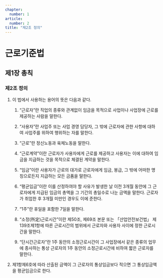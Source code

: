 ```yaml
---
chapter:
  number: 1
article:
  number: 2
title: "제2조 정의"
---
```

# 근로기준법

## 제1장 총칙

### 제2조 정의

1. 이 법에서 사용하는 용어의 뜻은 다음과 같다.

    1. “근로자”란 직업의 종류와 관계없이 임금을 목적으로 사업이나 사업장에 근로를 제공하는 사람을 말한다.

    2. “사용자”란 사업주 또는 사업 경영 담당자, 그 밖에 근로자에 관한 사항에 대하여 사업주를 위하여 행위하는 자를 말한다.

    3. “근로”란 정신노동과 육체노동을 말한다.

    4. “근로계약”이란 근로자가 사용자에게 근로를 제공하고 사용자는 이에 대하여 임금을 지급하는 것을 목적으로 체결된 계약을 말한다.

    5. “임금”이란 사용자가 근로의 대가로 근로자에게 임금, 봉급, 그 밖에 어떠한 명칭으로든지 지급하는 모든 금품을 말한다.

    6. “평균임금”이란 이를 산정하여야 할 사유가 발생한 날 이전 3개월 동안에 그 근로자에게 지급된 임금의 총액을 그 기간의 총일수로 나눈 금액을 말한다. 근로자가 취업한 후 3개월 미만인 경우도 이에 준한다.

    7. “1주”란 휴일을 포함한 7일을 말한다.

    8. “소정(所定)근로시간”이란 제50조, 제69조 본문 또는 「산업안전보건법」 제139조제1항에 따른 근로시간의 범위에서 근로자와 사용자 사이에 정한 근로시간을 말한다.

    9. “단시간근로자”란 1주 동안의 소정근로시간이 그 사업장에서 같은 종류의 업무에 종사하는 통상 근로자의 1주 동안의 소정근로시간에 비하여 짧은 근로자를 말한다.

2. 제1항제6호에 따라 산출된 금액이 그 근로자의 통상임금보다 적으면 그 통상임금액을 평균임금으로 한다.
